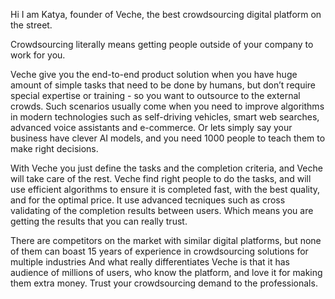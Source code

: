 Hi I am Katya, founder of Veche, the best crowdsourcing digital platform on the street.

Crowdsourcing literally means getting people outside of your company to work for you. 

Veche give you the end-to-end product solution when you have huge amount of simple tasks that need to be done by humans, but don’t require special expertise or training - so you want to outsource to the external crowds.
Such scenarios usually come when you need to improve algorithms in modern technologies such as self-driving vehicles, smart web searches, advanced voice assistants and e-commerce. 
Or lets simply say your business have clever AI models, and you need 1000 people to teach them to make right decisions.  

With Veche you just define the tasks and the completion criteria, and Veche will take care of the rest.
Veche find right people to do the tasks, and will use efficient algorithms to ensure it is completed fast, with the best quality, and for the optimal price.
It use advanced tecniques such as cross validating of the completion results between users. Which means you are getting the results that you can really trust. 

There are competitors on the market with similar digital platforms, but none of them can boast 15 years of experience in crowdsourcing solutions for multiple industries
And what really differentiates Veche is that it has audience of millions of users, who know the platform, and love it for making them extra money.
Trust your crowdsourcing demand to the professionals.
